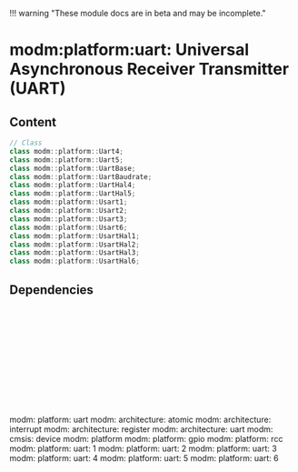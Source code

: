 !!! warning "These module docs are in beta and may be incomplete."

# modm:platform:uart: Universal Asynchronous Receiver Transmitter (UART)



## Content

```cpp
// Class
class modm::platform::Uart4;
class modm::platform::Uart5;
class modm::platform::UartBase;
class modm::platform::UartBaudrate;
class modm::platform::UartHal4;
class modm::platform::UartHal5;
class modm::platform::Usart1;
class modm::platform::Usart2;
class modm::platform::Usart3;
class modm::platform::Usart6;
class modm::platform::UsartHal1;
class modm::platform::UsartHal2;
class modm::platform::UsartHal3;
class modm::platform::UsartHal6;
```
## Dependencies

<?xml version="1.0" encoding="UTF-8" standalone="no"?>
<!DOCTYPE svg PUBLIC "-//W3C//DTD SVG 1.1//EN"
 "http://www.w3.org/Graphics/SVG/1.1/DTD/svg11.dtd">
<!-- Generated by graphviz version 2.40.1 (20161225.0304)
 -->
<!-- Title: modm:platform:uart Pages: 1 -->
<svg width="726pt" height="254pt"
 viewBox="0.00 0.00 726.00 254.00" xmlns="http://www.w3.org/2000/svg" xmlns:xlink="http://www.w3.org/1999/xlink">
<g id="graph0" class="graph" transform="scale(1 1) rotate(0) translate(4 250)">
<title>modm:platform:uart</title>
<polygon fill="#ffffff" stroke="transparent" points="-4,4 -4,-250 722,-250 722,4 -4,4"/>
<!-- modm_platform_uart -->
<g id="node1" class="node">
<title>modm_platform_uart</title>
<polygon fill="#d3d3d3" stroke="#000000" stroke-width="2" points="426,-157 358,-157 358,-104 426,-104 426,-157"/>
<text text-anchor="middle" x="392" y="-141.8" font-family="Times,serif" font-size="14.00" fill="#000000">modm:</text>
<text text-anchor="middle" x="392" y="-126.8" font-family="Times,serif" font-size="14.00" fill="#000000">platform:</text>
<text text-anchor="middle" x="392" y="-111.8" font-family="Times,serif" font-size="14.00" fill="#000000">uart</text>
</g>
<!-- modm_architecture_atomic -->
<g id="node2" class="node">
<title>modm_architecture_atomic</title>
<g id="a_node2"><a xlink:href="../modm-architecture-atomic" xlink:title="modm:&#10;architecture:&#10;atomic">
<polygon fill="#d3d3d3" stroke="#000000" points="84,-246 0,-246 0,-193 84,-193 84,-246"/>
<text text-anchor="middle" x="42" y="-230.8" font-family="Times,serif" font-size="14.00" fill="#000000">modm:</text>
<text text-anchor="middle" x="42" y="-215.8" font-family="Times,serif" font-size="14.00" fill="#000000">architecture:</text>
<text text-anchor="middle" x="42" y="-200.8" font-family="Times,serif" font-size="14.00" fill="#000000">atomic</text>
</a>
</g>
</g>
<!-- modm_platform_uart&#45;&gt;modm_architecture_atomic -->
<g id="edge1" class="edge">
<title>modm_platform_uart&#45;&gt;modm_architecture_atomic</title>
<path fill="none" stroke="#000000" d="M357.9978,-134.53C303.4085,-141.6535 193.0811,-158.7469 93.761,-193.1013"/>
<polygon fill="#000000" stroke="#000000" points="92.4514,-189.8518 84.186,-196.48 94.7808,-196.4529 92.4514,-189.8518"/>
</g>
<!-- modm_architecture_interrupt -->
<g id="node3" class="node">
<title>modm_architecture_interrupt</title>
<g id="a_node3"><a xlink:href="../modm-architecture-interrupt" xlink:title="modm:&#10;architecture:&#10;interrupt">
<polygon fill="#d3d3d3" stroke="#000000" points="186,-246 102,-246 102,-193 186,-193 186,-246"/>
<text text-anchor="middle" x="144" y="-230.8" font-family="Times,serif" font-size="14.00" fill="#000000">modm:</text>
<text text-anchor="middle" x="144" y="-215.8" font-family="Times,serif" font-size="14.00" fill="#000000">architecture:</text>
<text text-anchor="middle" x="144" y="-200.8" font-family="Times,serif" font-size="14.00" fill="#000000">interrupt</text>
</a>
</g>
</g>
<!-- modm_platform_uart&#45;&gt;modm_architecture_interrupt -->
<g id="edge2" class="edge">
<title>modm_platform_uart&#45;&gt;modm_architecture_interrupt</title>
<path fill="none" stroke="#000000" d="M357.9071,-139.3907C320.0637,-149.6763 257.2003,-168.0005 195.5204,-193.0397"/>
<polygon fill="#000000" stroke="#000000" points="193.9466,-189.9026 186.0344,-196.9487 196.6137,-196.3746 193.9466,-189.9026"/>
</g>
<!-- modm_architecture_register -->
<g id="node4" class="node">
<title>modm_architecture_register</title>
<g id="a_node4"><a xlink:href="../modm-architecture-register" xlink:title="modm:&#10;architecture:&#10;register">
<polygon fill="#d3d3d3" stroke="#000000" points="288,-246 204,-246 204,-193 288,-193 288,-246"/>
<text text-anchor="middle" x="246" y="-230.8" font-family="Times,serif" font-size="14.00" fill="#000000">modm:</text>
<text text-anchor="middle" x="246" y="-215.8" font-family="Times,serif" font-size="14.00" fill="#000000">architecture:</text>
<text text-anchor="middle" x="246" y="-200.8" font-family="Times,serif" font-size="14.00" fill="#000000">register</text>
</a>
</g>
</g>
<!-- modm_platform_uart&#45;&gt;modm_architecture_register -->
<g id="edge3" class="edge">
<title>modm_platform_uart&#45;&gt;modm_architecture_register</title>
<path fill="none" stroke="#000000" d="M357.7695,-151.3665C339.635,-162.4211 317.0038,-176.2168 296.8578,-188.4977"/>
<polygon fill="#000000" stroke="#000000" points="294.8167,-185.6428 288.0999,-193.8364 298.4603,-191.6198 294.8167,-185.6428"/>
</g>
<!-- modm_architecture_uart -->
<g id="node5" class="node">
<title>modm_architecture_uart</title>
<g id="a_node5"><a xlink:href="../modm-architecture-uart" xlink:title="modm:&#10;architecture:&#10;uart">
<polygon fill="#d3d3d3" stroke="#000000" points="390,-246 306,-246 306,-193 390,-193 390,-246"/>
<text text-anchor="middle" x="348" y="-230.8" font-family="Times,serif" font-size="14.00" fill="#000000">modm:</text>
<text text-anchor="middle" x="348" y="-215.8" font-family="Times,serif" font-size="14.00" fill="#000000">architecture:</text>
<text text-anchor="middle" x="348" y="-200.8" font-family="Times,serif" font-size="14.00" fill="#000000">uart</text>
</a>
</g>
</g>
<!-- modm_platform_uart&#45;&gt;modm_architecture_uart -->
<g id="edge4" class="edge">
<title>modm_platform_uart&#45;&gt;modm_architecture_uart</title>
<path fill="none" stroke="#000000" d="M378.7985,-157.2029C374.6653,-165.5633 370.0361,-174.927 365.6475,-183.8039"/>
<polygon fill="#000000" stroke="#000000" points="362.4865,-182.3004 361.1921,-192.8159 368.7615,-185.4027 362.4865,-182.3004"/>
</g>
<!-- modm_cmsis_device -->
<g id="node6" class="node">
<title>modm_cmsis_device</title>
<g id="a_node6"><a xlink:href="../modm-cmsis-device" xlink:title="modm:&#10;cmsis:&#10;device">
<polygon fill="#d3d3d3" stroke="#000000" points="464,-246 408,-246 408,-193 464,-193 464,-246"/>
<text text-anchor="middle" x="436" y="-230.8" font-family="Times,serif" font-size="14.00" fill="#000000">modm:</text>
<text text-anchor="middle" x="436" y="-215.8" font-family="Times,serif" font-size="14.00" fill="#000000">cmsis:</text>
<text text-anchor="middle" x="436" y="-200.8" font-family="Times,serif" font-size="14.00" fill="#000000">device</text>
</a>
</g>
</g>
<!-- modm_platform_uart&#45;&gt;modm_cmsis_device -->
<g id="edge5" class="edge">
<title>modm_platform_uart&#45;&gt;modm_cmsis_device</title>
<path fill="none" stroke="#000000" d="M405.2015,-157.2029C409.3347,-165.5633 413.9639,-174.927 418.3525,-183.8039"/>
<polygon fill="#000000" stroke="#000000" points="415.2385,-185.4027 422.8079,-192.8159 421.5135,-182.3004 415.2385,-185.4027"/>
</g>
<!-- modm_platform -->
<g id="node7" class="node">
<title>modm_platform</title>
<g id="a_node7"><a xlink:href="../modm-platform" xlink:title="modm:&#10;platform">
<polygon fill="#d3d3d3" stroke="#000000" points="546,-238.5 482,-238.5 482,-200.5 546,-200.5 546,-238.5"/>
<text text-anchor="middle" x="514" y="-223.3" font-family="Times,serif" font-size="14.00" fill="#000000">modm:</text>
<text text-anchor="middle" x="514" y="-208.3" font-family="Times,serif" font-size="14.00" fill="#000000">platform</text>
</a>
</g>
</g>
<!-- modm_platform_uart&#45;&gt;modm_platform -->
<g id="edge6" class="edge">
<title>modm_platform_uart&#45;&gt;modm_platform</title>
<path fill="none" stroke="#000000" d="M426.3085,-155.5283C442.8729,-167.6122 462.7083,-182.0823 479.3211,-194.2014"/>
<polygon fill="#000000" stroke="#000000" points="477.5388,-197.2336 487.6804,-200.2996 481.6643,-191.5785 477.5388,-197.2336"/>
</g>
<!-- modm_platform_gpio -->
<g id="node8" class="node">
<title>modm_platform_gpio</title>
<g id="a_node8"><a xlink:href="../modm-platform-gpio" xlink:title="modm:&#10;platform:&#10;gpio">
<polygon fill="#d3d3d3" stroke="#000000" points="632,-246 564,-246 564,-193 632,-193 632,-246"/>
<text text-anchor="middle" x="598" y="-230.8" font-family="Times,serif" font-size="14.00" fill="#000000">modm:</text>
<text text-anchor="middle" x="598" y="-215.8" font-family="Times,serif" font-size="14.00" fill="#000000">platform:</text>
<text text-anchor="middle" x="598" y="-200.8" font-family="Times,serif" font-size="14.00" fill="#000000">gpio</text>
</a>
</g>
</g>
<!-- modm_platform_uart&#45;&gt;modm_platform_gpio -->
<g id="edge7" class="edge">
<title>modm_platform_uart&#45;&gt;modm_platform_gpio</title>
<path fill="none" stroke="#000000" d="M426.1831,-141.5262C457.7514,-152.1606 505.8836,-169.5202 554.5017,-193.0583"/>
<polygon fill="#000000" stroke="#000000" points="553.0635,-196.2513 563.5815,-197.525 556.1535,-189.9702 553.0635,-196.2513"/>
</g>
<!-- modm_platform_rcc -->
<g id="node9" class="node">
<title>modm_platform_rcc</title>
<g id="a_node9"><a xlink:href="../modm-platform-rcc" xlink:title="modm:&#10;platform:&#10;rcc">
<polygon fill="#d3d3d3" stroke="#000000" points="718,-246 650,-246 650,-193 718,-193 718,-246"/>
<text text-anchor="middle" x="684" y="-230.8" font-family="Times,serif" font-size="14.00" fill="#000000">modm:</text>
<text text-anchor="middle" x="684" y="-215.8" font-family="Times,serif" font-size="14.00" fill="#000000">platform:</text>
<text text-anchor="middle" x="684" y="-200.8" font-family="Times,serif" font-size="14.00" fill="#000000">rcc</text>
</a>
</g>
</g>
<!-- modm_platform_uart&#45;&gt;modm_platform_rcc -->
<g id="edge8" class="edge">
<title>modm_platform_uart&#45;&gt;modm_platform_rcc</title>
<path fill="none" stroke="#000000" d="M426.078,-135.6471C473.1285,-143.475 560.3335,-160.5903 640.0724,-193.1013"/>
<polygon fill="#000000" stroke="#000000" points="639.1798,-196.5213 649.7564,-197.1427 641.8759,-190.0613 639.1798,-196.5213"/>
</g>
<!-- modm_platform_uart_1 -->
<g id="node10" class="node">
<title>modm_platform_uart_1</title>
<g id="a_node10"><a xlink:href="../modm-platform-uart-1" xlink:title="modm:&#10;platform:&#10;uart:&#10;1">
<polygon fill="#d3d3d3" stroke="#000000" points="211,-68 143,-68 143,0 211,0 211,-68"/>
<text text-anchor="middle" x="177" y="-52.8" font-family="Times,serif" font-size="14.00" fill="#000000">modm:</text>
<text text-anchor="middle" x="177" y="-37.8" font-family="Times,serif" font-size="14.00" fill="#000000">platform:</text>
<text text-anchor="middle" x="177" y="-22.8" font-family="Times,serif" font-size="14.00" fill="#000000">uart:</text>
<text text-anchor="middle" x="177" y="-7.8" font-family="Times,serif" font-size="14.00" fill="#000000">1</text>
</a>
</g>
</g>
<!-- modm_platform_uart_1&#45;&gt;modm_platform_uart -->
<g id="edge9" class="edge">
<title>modm_platform_uart_1&#45;&gt;modm_platform_uart</title>
<path fill="none" stroke="#000000" d="M211.0588,-62.4744C214.0069,-64.4592 217.0079,-66.3311 220,-68 261.2142,-90.9881 312.5059,-108.3407 348.3062,-118.8585"/>
<polygon fill="#000000" stroke="#000000" points="347.3935,-122.2379 357.9717,-121.6428 349.3313,-115.5114 347.3935,-122.2379"/>
</g>
<!-- modm_platform_uart_2 -->
<g id="node11" class="node">
<title>modm_platform_uart_2</title>
<g id="a_node11"><a xlink:href="../modm-platform-uart-2" xlink:title="modm:&#10;platform:&#10;uart:&#10;2">
<polygon fill="#d3d3d3" stroke="#000000" points="297,-68 229,-68 229,0 297,0 297,-68"/>
<text text-anchor="middle" x="263" y="-52.8" font-family="Times,serif" font-size="14.00" fill="#000000">modm:</text>
<text text-anchor="middle" x="263" y="-37.8" font-family="Times,serif" font-size="14.00" fill="#000000">platform:</text>
<text text-anchor="middle" x="263" y="-22.8" font-family="Times,serif" font-size="14.00" fill="#000000">uart:</text>
<text text-anchor="middle" x="263" y="-7.8" font-family="Times,serif" font-size="14.00" fill="#000000">2</text>
</a>
</g>
</g>
<!-- modm_platform_uart_2&#45;&gt;modm_platform_uart -->
<g id="edge10" class="edge">
<title>modm_platform_uart_2&#45;&gt;modm_platform_uart</title>
<path fill="none" stroke="#000000" d="M297.1698,-61.2215C300.1446,-63.5295 303.1183,-65.815 306,-68 320.0064,-78.62 335.4934,-89.988 349.421,-100.0777"/>
<polygon fill="#000000" stroke="#000000" points="347.7085,-103.1583 357.8642,-106.1767 351.8074,-97.4838 347.7085,-103.1583"/>
</g>
<!-- modm_platform_uart_3 -->
<g id="node12" class="node">
<title>modm_platform_uart_3</title>
<g id="a_node12"><a xlink:href="../modm-platform-uart-3" xlink:title="modm:&#10;platform:&#10;uart:&#10;3">
<polygon fill="#d3d3d3" stroke="#000000" points="383,-68 315,-68 315,0 383,0 383,-68"/>
<text text-anchor="middle" x="349" y="-52.8" font-family="Times,serif" font-size="14.00" fill="#000000">modm:</text>
<text text-anchor="middle" x="349" y="-37.8" font-family="Times,serif" font-size="14.00" fill="#000000">platform:</text>
<text text-anchor="middle" x="349" y="-22.8" font-family="Times,serif" font-size="14.00" fill="#000000">uart:</text>
<text text-anchor="middle" x="349" y="-7.8" font-family="Times,serif" font-size="14.00" fill="#000000">3</text>
</a>
</g>
</g>
<!-- modm_platform_uart_3&#45;&gt;modm_platform_uart -->
<g id="edge11" class="edge">
<title>modm_platform_uart_3&#45;&gt;modm_platform_uart</title>
<path fill="none" stroke="#000000" d="M364.1602,-68.0223C367.9957,-76.6298 372.1268,-85.9008 376.0022,-94.598"/>
<polygon fill="#000000" stroke="#000000" points="372.8138,-96.0419 380.081,-103.7515 379.2077,-93.1927 372.8138,-96.0419"/>
</g>
<!-- modm_platform_uart_4 -->
<g id="node13" class="node">
<title>modm_platform_uart_4</title>
<g id="a_node13"><a xlink:href="../modm-platform-uart-4" xlink:title="modm:&#10;platform:&#10;uart:&#10;4">
<polygon fill="#d3d3d3" stroke="#000000" points="469,-68 401,-68 401,0 469,0 469,-68"/>
<text text-anchor="middle" x="435" y="-52.8" font-family="Times,serif" font-size="14.00" fill="#000000">modm:</text>
<text text-anchor="middle" x="435" y="-37.8" font-family="Times,serif" font-size="14.00" fill="#000000">platform:</text>
<text text-anchor="middle" x="435" y="-22.8" font-family="Times,serif" font-size="14.00" fill="#000000">uart:</text>
<text text-anchor="middle" x="435" y="-7.8" font-family="Times,serif" font-size="14.00" fill="#000000">4</text>
</a>
</g>
</g>
<!-- modm_platform_uart_4&#45;&gt;modm_platform_uart -->
<g id="edge12" class="edge">
<title>modm_platform_uart_4&#45;&gt;modm_platform_uart</title>
<path fill="none" stroke="#000000" d="M419.8398,-68.0223C416.0043,-76.6298 411.8732,-85.9008 407.9978,-94.598"/>
<polygon fill="#000000" stroke="#000000" points="404.7923,-93.1927 403.919,-103.7515 411.1862,-96.0419 404.7923,-93.1927"/>
</g>
<!-- modm_platform_uart_5 -->
<g id="node14" class="node">
<title>modm_platform_uart_5</title>
<g id="a_node14"><a xlink:href="../modm-platform-uart-5" xlink:title="modm:&#10;platform:&#10;uart:&#10;5">
<polygon fill="#d3d3d3" stroke="#000000" points="555,-68 487,-68 487,0 555,0 555,-68"/>
<text text-anchor="middle" x="521" y="-52.8" font-family="Times,serif" font-size="14.00" fill="#000000">modm:</text>
<text text-anchor="middle" x="521" y="-37.8" font-family="Times,serif" font-size="14.00" fill="#000000">platform:</text>
<text text-anchor="middle" x="521" y="-22.8" font-family="Times,serif" font-size="14.00" fill="#000000">uart:</text>
<text text-anchor="middle" x="521" y="-7.8" font-family="Times,serif" font-size="14.00" fill="#000000">5</text>
</a>
</g>
</g>
<!-- modm_platform_uart_5&#45;&gt;modm_platform_uart -->
<g id="edge13" class="edge">
<title>modm_platform_uart_5&#45;&gt;modm_platform_uart</title>
<path fill="none" stroke="#000000" d="M486.8302,-61.2215C483.8554,-63.5295 480.8817,-65.815 478,-68 463.9936,-78.62 448.5066,-89.988 434.579,-100.0777"/>
<polygon fill="#000000" stroke="#000000" points="432.1926,-97.4838 426.1358,-106.1767 436.2915,-103.1583 432.1926,-97.4838"/>
</g>
<!-- modm_platform_uart_6 -->
<g id="node15" class="node">
<title>modm_platform_uart_6</title>
<g id="a_node15"><a xlink:href="../modm-platform-uart-6" xlink:title="modm:&#10;platform:&#10;uart:&#10;6">
<polygon fill="#d3d3d3" stroke="#000000" points="641,-68 573,-68 573,0 641,0 641,-68"/>
<text text-anchor="middle" x="607" y="-52.8" font-family="Times,serif" font-size="14.00" fill="#000000">modm:</text>
<text text-anchor="middle" x="607" y="-37.8" font-family="Times,serif" font-size="14.00" fill="#000000">platform:</text>
<text text-anchor="middle" x="607" y="-22.8" font-family="Times,serif" font-size="14.00" fill="#000000">uart:</text>
<text text-anchor="middle" x="607" y="-7.8" font-family="Times,serif" font-size="14.00" fill="#000000">6</text>
</a>
</g>
</g>
<!-- modm_platform_uart_6&#45;&gt;modm_platform_uart -->
<g id="edge14" class="edge">
<title>modm_platform_uart_6&#45;&gt;modm_platform_uart</title>
<path fill="none" stroke="#000000" d="M572.9412,-62.4744C569.9931,-64.4592 566.9921,-66.3311 564,-68 522.7858,-90.9881 471.4941,-108.3407 435.6938,-118.8585"/>
<polygon fill="#000000" stroke="#000000" points="434.6687,-115.5114 426.0283,-121.6428 436.6065,-122.2379 434.6687,-115.5114"/>
</g>
</g>
</svg>

